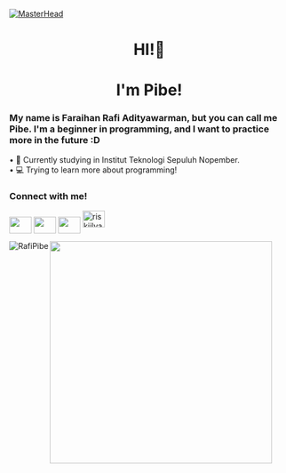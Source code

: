 [![MasterHead](https://media.giphy.com/media/DGgOqWLqd8o6QoeYWN/giphy.gif)](https://faraihanrafia.carrd.co)
<h1 align = center>HI!👋</h1>
<h1 align = center>I'm Pibe!</h1>
<h3>My name is Faraihan Rafi Adityawarman, but you can call me Pibe. I'm a beginner in programming, and I want to practice more in the future :D</h3>

<p>
<div align = left></div>
• 🏢 Currently studying in Institut Teknologi Sepuluh Nopember.<br>
• 💻 Trying to learn more about programming!
</p>


<h3 align="left">Connect with me!</h3>
<p align="left">
  <a href="https://www.linkedin.com/in/faraihan-rafi-adityawarman-5975a221b/" target="blank"><img align="center" src="https://raw.githubusercontent.com/rahuldkjain/github-profile-readme-generator/master/src/images/icons/Social/linked-in-alt.svg" alt="" height="30" width="40" /></a>
  <a href="https://www.instagram.com/rafi_pibe/?hl=en" target="blank"><img align="center" src="https://raw.githubusercontent.com/rahuldkjain/github-profile-readme-generator/master/src/images/icons/Social/instagram.svg" alt="" height="30" width="40" /></a>
  <a href="https://www.youtube.com/channel/UCIH99D0LHVladCJLy73VADg" target="blank"><img align="center" src="https://cdn.jsdelivr.net/npm/simple-icons@3.0.1/icons/youtube.svg" alt="" height="30" width="40" /></a>
  <a href="https://www.hackerrank.com/faraihanrafia" target="blank"><img src="https://raw.githubusercontent.com/rahuldkjain/github-profile-readme-generator/master/src/images/icons/Social/hackerrank.svg" alt="riskiilyas03" height="30" width="40" /></a>

</p>

<p>
  <img align="left" src="https://github-readme-stats.vercel.app/api/top-langs?username=RafiPibe&theme=tokyonight&show_icons=true&locale=en&layout=compact" alt="RafiPibe"/> 
  <img width="400"src="https://github-readme-stats.vercel.app/api?username=RafiPibe&theme=tokyonight"/></p><p></p>
